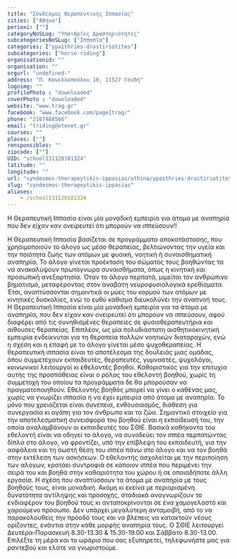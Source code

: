 ```yaml
---
title: "Σύνδεσμος Θεραπευτικής Ιππασίας"
cities: ["Αθήνα"]
perioxi: [""]
categoryNoSLug: "Υπαιθρίες Δραστηριότητες"
subcategoriesNoSLug: ["Ιππασία"]
categories: ["ypaithries-drastiriotites"]
subcategories: ["horse-riding"]
organisationid: ""
organisation: ""
orgurl: "undefined-"
address: "Π. Κανελλοπούλου 10, 11527 Γουδή"
logoimg: ""
profilePhoto : "downloaded"
coverPhoto : "downloaded"
website: "www.trag.gr"
facebook: "www.facebook.com/page1trag/"
phone: "2107488566"
email: "triding@otenet.gr"
courses: ""
places: [""]
rensponsibles: ""
zipcode: [""]
UID: "school131120181324"
latitude: ""
longitude: ""
url: "syndesmos-therapeytikis-ippasias/athina/ypaithries-drastiriotites/horse-riding"
slug: "syndesmos-therapeytikis-ippasias"
aliases:
    - /school131120181324
---
```



Η Θεραπευτική Ιππασία είναι μία μοναδική εμπειρία για άτομα με αναπηρία που δεν είχαν καν ονειρευτεί ότι μπορούν να ιππεύσουν!!

Η Θεραπευτική Ιππασία βασίζεται σε προγράμματα αποκατάστασης, που χρησιμοποιούν το άλογο ως μέσο θεραπείας, βελτιώνοντας την υγεία και την ποιότητα ζωής των ατόμων με φυσική, νοητική ή συναισθηματική αναπηρία. Το άλογο γίνεται προέκταση του σώματός τους βοηθώντας τα να ανακαλύψουν πρωτόγνωρα συναισθήματα, όπως η κινητική και προσωπική ανεξαρτησία. Όταν το άλογο περπατά, μιμείται τον ανθρώπινο βηματισμό, μεταφέροντας στον αναβάτη νευροφυσιολογικά ερεθίσματα. Έτσι, αναπτύσσονται σημαντικά οι μύες του κορμού των ατόμων με κινητικές δυσκολίες, ενώ το ευθύ κάθισμα διευκολύνει την αναπνοή τους. Η Θεραπευτική Ιππασία είναι μία μοναδική εμπειρία για τα άτομα με αναπηρία, που δεν είχαν καν ονειρευτεί ότι μπορούν να ιππεύσουν, αφού διαφέρει από τις συνηθισμένες θεραπείες σε φυσιοθεραπευτήρια και αίθουσες θεραπείας. Επιπλέον, ως μία πολυδιάστατη αισθητικοκινητική εμπειρία ενδείκνυται για τη θεραπεία πολλών νοητικών διαταραχών, ενώ η σχέση και η επαφή με το άλογο γίνεται μέσο ψυχοθεραπείας. Η θεραπευτική ιππασία είναι το αποτέλεσμα της δουλειάς μιας ομάδας, όπου συμμετέχουν εκπαιδευτές, θεραπευτές, γυμναστές, ψυχολόγοι, κοινωνικοί λειτουργοί κι εθελοντές βοηθοί. Καθοριστικός για την επιτυχία αυτής της προσπάθειας είναι ο ρόλος του εθελοντή βοηθού, χωρίς τη συμμετοχή του οποίου τα προγράμματα δε θα μπορούσαν να πραγματοποιηθούν. Εθελοντής βοηθός μπορεί να γίνει ο καθένας μας, χωρίς να γνωρίζει ιππασία ή να έχει εμπειρία από άτομα με αναπηρία. Το μόνο που χρειάζεται είναι συνέπεια, ενθουσιασμός, διάθεση για συνεργασία κι αγάπη για τον άνθρωπο και τα ζώα. Σημαντικό στοιχείο για την αποτελεσματική συνεισφορά του βοηθού είναι η εκπαίδευσή του, την οποία αναλαμβάνουν οι εκπαιδευτές του ΣΘΙΕ. Βασικά καθήκοντα του εθελοντή είναι να οδηγεί το άλογο, να συνοδεύει τον ιππέα περπατώντας δίπλα στο άλογο, να φροντίζει, υπό την επίβλεψη του εκπαιδευτή, για την ασφάλεια και τη σωστή θέση του ιππέα πάνω στο άλογο και να τον βοηθά στην εκτέλεση των ασκήσεων. Ο εθελοντής ασχολείται με την περιποίηση των αλόγων, κρατάει συντροφιά σε κάποιον ιππέα που περιμένει την σειρά του και βοηθά στην καθαριότητα του χώρου ή σε οποιαδήποτε άλλη εργασία. Η σχέση που αναπτύσσουν τα άτομα με αναπηρία με τους βοηθούς τους, είναι μοναδική. Ακόμη κι εκείνα με περιορισμένη δυνατότητα αντίληψης και προσοχής, σταδιακά αναγνωρίζουν το ενδιαφέρον του βοηθού τους κι ανταποκρίνονται σε ένα χαμογελαστό και χαρούμενο πρόσωπο. Δεν υπάρχει μεγαλύτερη ανταμοιβή, από το να παρακολουθείς την πρόοδό τους και να βλέπεις να κατακτούν νέους ορίζοντες, ενάντια στην κάθε μορφής αναπηρία τους. Ο ΣΘΙΕ λειτουργεί Δευτέρα-Παρασκευή 8.30-13.30 &amp; 15.30-19.00 και Σάββατο 8.30-13.00. Επιλέξτε τη μέρα και το ωράριο που σας εξυπηρετεί, τηλεφωνήστε μας για ραντεβού και ελάτε να γνωριστούμε.